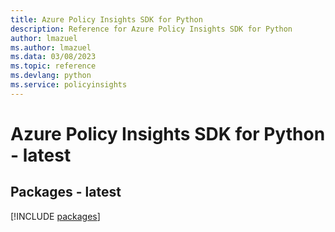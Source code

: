 ```yaml
---
title: Azure Policy Insights SDK for Python
description: Reference for Azure Policy Insights SDK for Python
author: lmazuel
ms.author: lmazuel
ms.data: 03/08/2023
ms.topic: reference
ms.devlang: python
ms.service: policyinsights
---
```

# Azure Policy Insights SDK for Python - latest
## Packages - latest
[!INCLUDE [packages](policy-insights-index.md)]